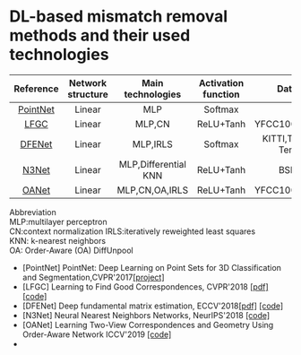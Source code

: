 # DL-based mismatch removal methods and their used technologies




| **Reference**       | **Network structure** | **Main technologies** | **Activation function** | **Datasets**           |**Published** |
|:-------------------:|:---------------------:|:---------------------:|:-----------------------: |:-----------:           |:--------------:|
|[PointNet](#PointNet)|  Linear               |  MLP                  | Softmax                   |                       | 2017|
|[LFGC](#LFGC)        |  Linear               |  MLP,CN               | ReLU+Tanh                  |   YFCC100M,SUN3D      | 2018|
|[DFENet](#DFE)       |  Linear               |  MLP,IRLS             | Softmax                    |   KITTI,Tanks and Temples | 2018|
|[N3Net](#N3N)        |  Linear               |  MLP,Differential KNN  | ReLU+Tanh                 |   BSD500                      | 2018|
|[OANet](#OA)         |  Linear               |  MLP,CN,OA,IRLS         | ReLU+Tanh                | YFCC100M,SUN3D        |2019|



Abbreviation  
MLP:multilayer perceptron  
CN:context normalization
IRLS:iteratively reweighted least squares  
KNN: k-nearest neighbors  
OA: Order-Aware (OA) DiffUnpool


- <a id="PointNet">[PointNet]</a> PointNet: Deep Learning on Point Sets for 3D Classification and Segmentation,CVPR'2017[[project]](https://stanford.edu/~rqi/pointnet/)
- <a id="LFGC">[LFGC]</a> Learning to Find Good Correspondences, CVPR'2018 [[pdf]](http://openaccess.thecvf.com/content_cvpr_2018/CameraReady/1453.pdf) [[code]](https://github.com/vcg-uvic/learned-correspondence-release)
- <a id="DFE">[DFENet]</a> Deep fundamental matrix estimation, ECCV'2018[[pdf]](https://openaccess.thecvf.com/content_ECCV_2018/papers/Rene_Ranftl_Deep_Fundamental_Matrix_ECCV_2018_paper.pdf) [[code]](https://github.com/isl-org/DFE)
- <a id="N3N">[N3Net]</a> Neural Nearest Neighbors Networks, NeurIPS'2018 [[code]](https://github.com/visinf/n3net/)
- <a id="OA">[OANet]</a> Learning Two-View Correspondences and Geometry Using Order-Aware Network ICCV'2019 [[code]](https://github.com/zjhthu/OANet)
- 
